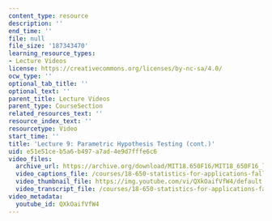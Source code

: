 ```yaml
---
content_type: resource
description: ''
end_time: ''
file: null
file_size: '187343470'
learning_resource_types:
- Lecture Videos
license: https://creativecommons.org/licenses/by-nc-sa/4.0/
ocw_type: ''
optional_tab_title: ''
optional_text: ''
parent_title: Lecture Videos
parent_type: CourseSection
related_resources_text: ''
resource_index_text: ''
resourcetype: Video
start_time: ''
title: 'Lecture 9: Parametric Hypothesis Testing (cont.)'
uid: e51e51ce-b5a6-b497-a7ad-4e9d7fffe6c6
video_files:
  archive_url: https://archive.org/download/MIT18.650F16/MIT18_650F16_lec09_300k.mp4
  video_captions_file: /courses/18-650-statistics-for-applications-fall-2016/3b5ba4b3077b590fb88f2f2f8cba115e_QXkOaifVfW4.vtt
  video_thumbnail_file: https://img.youtube.com/vi/QXkOaifVfW4/default.jpg
  video_transcript_file: /courses/18-650-statistics-for-applications-fall-2016/f6b91c2b759aafdd9e18634e5c1b30be_QXkOaifVfW4.pdf
video_metadata:
  youtube_id: QXkOaifVfW4
---
```


